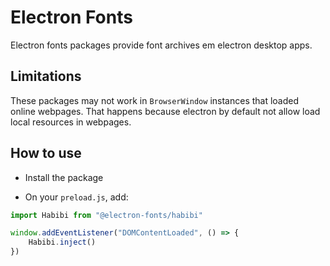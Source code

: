 # Electron Fonts

Electron fonts packages provide font archives em electron desktop apps.

## Limitations

These packages may not work in `BrowserWindow` instances that loaded online webpages. That happens because electron by default not allow load local resources in webpages.

## How to use

* Install the package

* On your `preload.js`, add:

```ts
import Habibi from "@electron-fonts/habibi"

window.addEventListener("DOMContentLoaded", () => {
    Habibi.inject()
})
```